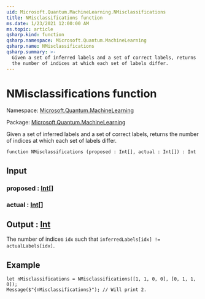 ```yaml
---
uid: Microsoft.Quantum.MachineLearning.NMisclassifications
title: NMisclassifications function
ms.date: 1/23/2021 12:00:00 AM
ms.topic: article
qsharp.kind: function
qsharp.namespace: Microsoft.Quantum.MachineLearning
qsharp.name: NMisclassifications
qsharp.summary: >-
  Given a set of inferred labels and a set of correct labels, returns
  the number of indices at which each set of labels differ.
---
```


# NMisclassifications function

Namespace: [Microsoft.Quantum.MachineLearning](xref:Microsoft.Quantum.MachineLearning)

Package: [Microsoft.Quantum.MachineLearning](https://nuget.org/packages/Microsoft.Quantum.MachineLearning)


Given a set of inferred labels and a set of correct labels, returns
the number of indices at which each set of labels differ.

```qsharp
function NMisclassifications (proposed : Int[], actual : Int[]) : Int
```


## Input

### proposed : [Int](xref:microsoft.quantum.lang-ref.int)[]




### actual : [Int](xref:microsoft.quantum.lang-ref.int)[]





## Output : [Int](xref:microsoft.quantum.lang-ref.int)

The number of indices `idx` such that
`inferredLabels[idx] != actualLabels[idx]`.

## Example

```qsharp
let nMisclassifications = NMisclassifications([1, 1, 0, 0], [0, 1, 1, 0]);
Message($"{nMisclassifications}"); // Will print 2.
```
